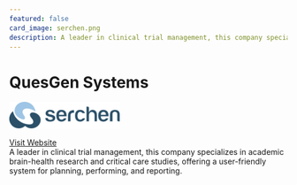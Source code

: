 ```yaml
---
featured: false
card_image: serchen.png
description: A leader in clinical trial management, this company specializes in academic brain-health research and critical care studies, offering a user-friendly system for planning, performing, and reporting.
---
```


# QuesGen Systems
<img src="serchen.png" alt="Logo" style="max-width: 200px; height: auto;">

<a href="https://www.serchen.com/category/clinical-trial-management-software/">Visit Website</a>  
A leader in clinical trial management, this company specializes in academic brain-health research and critical care studies, offering a user-friendly system for planning, performing, and reporting.
